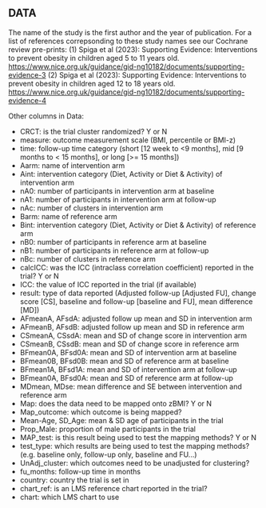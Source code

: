 ## DATA
The name of the study is the first author and the year of publication. For a list of references correpsonding to these study names see our Cochrane review pre-prints: 
(1) Spiga et al (2023): Supporting Evidence: Interventions to prevent obesity in children aged 5 to 11 years old. https://www.nice.org.uk/guidance/gid-ng10182/documents/supporting-evidence-3
(2) Spiga et al (2023): Supporting Evidence: Interventions to prevent obesity in children aged 12 to 18 years old. https://www.nice.org.uk/guidance/gid-ng10182/documents/supporting-evidence-4

Other columns in Data:
- CRCT: is the trial cluster randomized? Y or N
- measure: outcome measurement scale (BMI, percentile or BMI-z)
- time: follow-up time category (short [12 week to <9 months], mid [9 months to < 15 months], or long [>= 15 months])
- Aarm: name of intervention arm
- Aint: intervention category (Diet, Activity or Diet & Activity) of intervention arm
- nA0: number of participants in intervention arm at baseline
- nA1: number of participants in intervention arm at follow-up
- nAc: number of clusters in intervention arm
- Barm: name of reference arm
- Bint: intervention category (Diet, Activity or Diet & Activity) of reference arm
- nB0: number of participants in reference arm at baseline
- nB1: number of participants in reference arm at follow-up
- nBc: number of clusters in reference arm
- calcICC: was the ICC (intraclass correlation coefficient) reported in the trial? Y or N
- ICC: the value of ICC reported in the trial (if available)
- result: type of data reported (Adjusted follow-up [Adjusted FU], change score [CS], baseline and follow-up [baseline and FU], mean difference [MD])
- AFmeanA, AFsdA: adjusted follow up mean and SD in intervention arm
- AFmeanB, AFsdB: adjusted follow up mean and SD in reference arm
- CSmeanA, CSsdA: mean and SD of change score in intervention arm
- CSmeanB, CSsdB: mean and SD of change score in reference arm
- BFmean0A, BFsd0A: mean and SD of intervention arm at baseline
- BFmean0B, BFsd0B: mean and SD of reference arm at baseline
- BFmean1A, BFsd1A: mean and SD of intervention arm at follow-up
- BFmean0A, BFsd0A: mean and SD of reference arm at follow-up
- MDmean, MDse: mean difference and SE between intervention and reference arm
- Map: does the data need to be mapped onto zBMI? Y or N
- Map_outcome: which outcome is being mapped?
- Mean-Age, SD_Age: mean & SD age of participants in the trial
- Prop_Male: proportion of male participants in the trial
- MAP_test: is this result being used to test the mapping methods? Y or N
- test_type: which results are being used to test the mapping methods? (e.g. baseline only, follow-up only, baseline and FU...)
- UnAdj_cluster: which outcomes need to be unadjusted for clustering?
- fu_months: follow-up time in months
- country: country the trial is set in
- chart_ref: is an LMS reference chart reported in the trial?
- chart: which LMS chart to use
